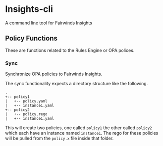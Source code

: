 # Insights-cli
A command line tool for Fairwinds Insights

## Policy Functions

These are functions related to the Rules Engine or OPA polices.

### Sync

Synchronize OPA policies to Fairwinds Insights.

The sync functionality expects a directory structure like the following.

```
.
+-- policy1
|   +-- policy.yaml
|   +-- instance1.yaml
+-- policy2
|   +-- policy.rego
|   +-- instance1.yaml
```

This will create two policies, one called `policy1` the other called `policy2` which each have an instance named `instance1`. The rego for these policies will be pulled from the `policy.x` file inside that folder.
